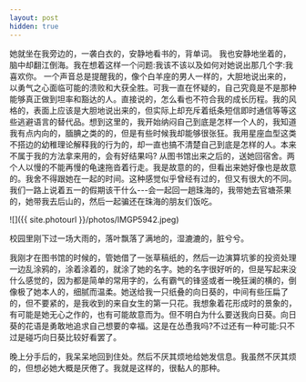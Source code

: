 ```yaml
---
layout: post
hidden: true
---
```


她就坐在我旁边的，一袭白衣的，安静地看书的，背单词。 我也安静地坐着的，脑中却翻江倒海。我在想着这样一个问题:我该不该以及如何对她说出那几个字:我喜欢你。 一个声音总是提醒我的，像个白羊座的男人一样的，大胆地说出来的，以勇气之心面临可能的溃败和大获全胜。可我一直在怀疑的，自己究竟是不是那种能够真正做到坦率和豁达的人。直接说的，怎么看也不符合我的成长历程。我的风格的，表面上应该是大胆地说出来的，但实际上却充斥着纸条短信即时通信等等这些逃避语言的替代品。想到这里的，我开始纳闷自己到底是怎样一个人的，我知道我有点内向的，腼腆之类的的，但是有些时候我却能够很张狂。我用星座血型这类不搭边的幼稚理论解释我的行为的，却一直也搞不清楚自己到底是怎样的人。本来不属于我的方法拿来用的，会有好结果吗? 从图书馆出来之后的，送她回宿舍。两个人以慢的不能再慢的龟速拖沓着行走。我是故意的的，但看出来她好像也是故意的。我舍不得跟她在一起的时间。这种感觉似乎曾经有过的，但又有很大的不同。我们一路上说着五一的假期该干什么---会一起回一趟珠海的，我带她去官塘茶果的，她带我去后山的，然后一起骗还在珠海的朋友们饭吃。

![]({{ site.photourl }}/photos/IMGP5942.jpeg)

校园里刚下过一场大雨的，落叶飘落了满地的，湿漉漉的，脏兮兮。

我刚才在图书馆的时候的，管她借了一张草稿纸的，然后一边演算坑爹的投资处理一边乱涂鸦的，涂着涂着的，就涂了她的名字。她的名字很好听的，但是写起来没什么感觉的，因为都是简单的常用字的，么有霸气的锋竖或者一晚狂澜的横的，倒像极了她本人的，细腻而温柔。她送给我一只纸叠的向日葵的，中间有些压扁了的，但不要紧的，是我收到的来自女生的第一只花。我想象着花形成时的景象的，有可能是她无心之作的，也有可能故意而为。但不明白为什么要送我向日葵。向日葵的花语是勇敢地追求自己想要的幸福。这是在怂恿我吗?不过还有一种可能:只不过是碰巧向日葵比较好看罢了。

晚上分手后的，我呆呆地回到住处。然后不厌其烦地给她发信息。我虽然不厌其烦的，但想必她大概是厌倦了。我就是这样的，很黏人的那种。